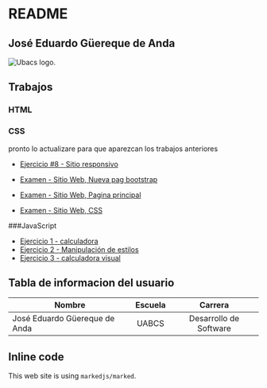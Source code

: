 # README

## José Eduardo Güereque de Anda

![Ubacs logo.](https://www.uabcs.mx/spauabcs/images/logo_uabcs.png "This is a sample image.")

## Trabajos

### HTML

### CSS
pronto lo actualizare para que aparezcan los trabajos anteriores
 * [Ejercicio #8 - Sitio responsivo](https://github.com/EduardoGuereque/HTML/commit/28ca303235256d95c3fe47b4dfb96534a2c69f04)

* [Examen - Sitio Web, Nueva pag bootstrap](https://github.com/EduardoGuereque/HTML/commit/81e5a364c64a6fdbf677ebe45479b97bc22e0ad8)
* [Examen - Sitio Web, Pagina principal](https://github.com/EduardoGuereque/HTML/commit/fa8fc0a3792619707e6e5cc37c93fd90542d03a9)
* [Examen - Sitio Web, CSS](https://github.com/EduardoGuereque/HTML/commit/fc1421a2e2edb9e1663bffb70d06584063558674)

###JavaScript
* [Ejercicio 1 - calculadora](https://github.com/EduardoGuereque/HTML/commit/53b5bf9d10ad749f8c62814876c9eb312900014a)
* [Ejercicio 2 - Manipulación de estilos](https://github.com/EduardoGuereque/HTML/commit/9fa422354a8b1ff6cbe2f3e17c1fcdacc7d82352)
* [Ejercicio 3 - calculadora visual](https://github.com/EduardoGuereque/HTML/tree/2fd819f65a447d55e2d3313591711a5a03056c22/html/javaScript/calculadora)


## Tabla de informacion del usuario

| Nombre  | Escuela | Carrera |
| ------------- |:-------------:| :-----------:|
| José Eduardo Güereque de Anda    | UABCS     | Desarrollo de Software|



## Inline code

This web site is using `markedjs/marked`.

